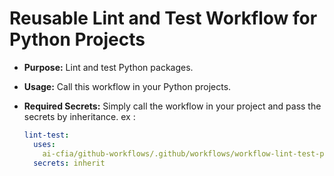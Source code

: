# Reusable Lint and Test Workflow for Python Projects

- **Purpose:** Lint and test Python packages.
- **Usage:** Call this workflow in your Python projects.
- **Required Secrets:** Simply call the workflow in your project and pass
  the secrets by inheritance.
  ex :

  ```yaml
  lint-test:
    uses:
      ai-cfia/github-workflows/.github/workflows/workflow-lint-test-python.yml@main
    secrets: inherit
  ```
